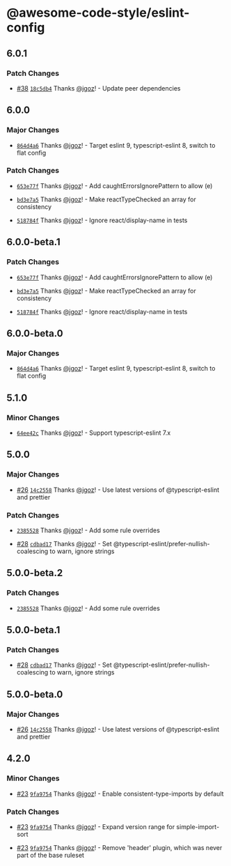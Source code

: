# @awesome-code-style/eslint-config

## 6.0.1

### Patch Changes

- [#38](https://github.com/implydata/awesome-code-style/pull/38) [`18c5db4`](https://github.com/implydata/awesome-code-style/commit/18c5db42064bf7434219af5379f530c53832d327) Thanks [@jgoz](https://github.com/jgoz)! - Update peer dependencies

## 6.0.0

### Major Changes

- [`864d4a6`](https://github.com/implydata/awesome-code-style/commit/864d4a6ff86b85b7af9de1a5325db3e1bec30bae) Thanks [@jgoz](https://github.com/jgoz)! - Target eslint 9, typescript-eslint 8, switch to flat config

### Patch Changes

- [`653e77f`](https://github.com/implydata/awesome-code-style/commit/653e77fa62a8d5e50476f5b12070ac3f6185e9c9) Thanks [@jgoz](https://github.com/jgoz)! - Add caughtErrorsIgnorePattern to allow (e)

- [`bd3e7a5`](https://github.com/implydata/awesome-code-style/commit/bd3e7a55466306562ee49f4327261759f2296e9e) Thanks [@jgoz](https://github.com/jgoz)! - Make reactTypeChecked an array for consistency

- [`518784f`](https://github.com/implydata/awesome-code-style/commit/518784feda26722b0478fd68692e7e9963c0a49b) Thanks [@jgoz](https://github.com/jgoz)! - Ignore react/display-name in tests

## 6.0.0-beta.1

### Patch Changes

- [`653e77f`](https://github.com/implydata/awesome-code-style/commit/653e77fa62a8d5e50476f5b12070ac3f6185e9c9) Thanks [@jgoz](https://github.com/jgoz)! - Add caughtErrorsIgnorePattern to allow (e)

- [`bd3e7a5`](https://github.com/implydata/awesome-code-style/commit/bd3e7a55466306562ee49f4327261759f2296e9e) Thanks [@jgoz](https://github.com/jgoz)! - Make reactTypeChecked an array for consistency

- [`518784f`](https://github.com/implydata/awesome-code-style/commit/518784feda26722b0478fd68692e7e9963c0a49b) Thanks [@jgoz](https://github.com/jgoz)! - Ignore react/display-name in tests

## 6.0.0-beta.0

### Major Changes

- [`864d4a6`](https://github.com/implydata/awesome-code-style/commit/864d4a6ff86b85b7af9de1a5325db3e1bec30bae) Thanks [@jgoz](https://github.com/jgoz)! - Target eslint 9, typescript-eslint 8, switch to flat config

## 5.1.0

### Minor Changes

- [`64ee42c`](https://github.com/implydata/awesome-code-style/commit/64ee42c9b4aa0c6e8232a3ef790fe0fb8a2f683e) Thanks [@jgoz](https://github.com/jgoz)! - Support typescript-eslint 7.x

## 5.0.0

### Major Changes

- [#26](https://github.com/implydata/awesome-code-style/pull/26) [`14c2558`](https://github.com/implydata/awesome-code-style/commit/14c25583523ebbf7137dd33dd5bb1e7c92d76e00) Thanks [@jgoz](https://github.com/jgoz)! - Use latest versions of @typescript-eslint and prettier

### Patch Changes

- [`2385528`](https://github.com/implydata/awesome-code-style/commit/238552837a96723aac36b690c3d55e21f1a6f143) Thanks [@jgoz](https://github.com/jgoz)! - Add some rule overrides

- [#28](https://github.com/implydata/awesome-code-style/pull/28) [`cdbad17`](https://github.com/implydata/awesome-code-style/commit/cdbad17b000196568741b078e69d674fafd24fd4) Thanks [@jgoz](https://github.com/jgoz)! - Set @typescript-eslint/prefer-nullish-coalescing to warn, ignore strings

## 5.0.0-beta.2

### Patch Changes

- [`2385528`](https://github.com/implydata/awesome-code-style/commit/238552837a96723aac36b690c3d55e21f1a6f143) Thanks [@jgoz](https://github.com/jgoz)! - Add some rule overrides

## 5.0.0-beta.1

### Patch Changes

- [#28](https://github.com/implydata/awesome-code-style/pull/28) [`cdbad17`](https://github.com/implydata/awesome-code-style/commit/cdbad17b000196568741b078e69d674fafd24fd4) Thanks [@jgoz](https://github.com/jgoz)! - Set @typescript-eslint/prefer-nullish-coalescing to warn, ignore strings

## 5.0.0-beta.0

### Major Changes

- [#26](https://github.com/implydata/awesome-code-style/pull/26) [`14c2558`](https://github.com/implydata/awesome-code-style/commit/14c25583523ebbf7137dd33dd5bb1e7c92d76e00) Thanks [@jgoz](https://github.com/jgoz)! - Use latest versions of @typescript-eslint and prettier

## 4.2.0

### Minor Changes

- [#23](https://github.com/implydata/awesome-code-style/pull/23) [`9fa9754`](https://github.com/implydata/awesome-code-style/commit/9fa97541516b060e0c622430fefe7782060bb113) Thanks [@jgoz](https://github.com/jgoz)! - Enable consistent-type-imports by default

### Patch Changes

- [#23](https://github.com/implydata/awesome-code-style/pull/23) [`9fa9754`](https://github.com/implydata/awesome-code-style/commit/9fa97541516b060e0c622430fefe7782060bb113) Thanks [@jgoz](https://github.com/jgoz)! - Expand version range for simple-import-sort

- [#23](https://github.com/implydata/awesome-code-style/pull/23) [`9fa9754`](https://github.com/implydata/awesome-code-style/commit/9fa97541516b060e0c622430fefe7782060bb113) Thanks [@jgoz](https://github.com/jgoz)! - Remove 'header' plugin, which was never part of the base ruleset
